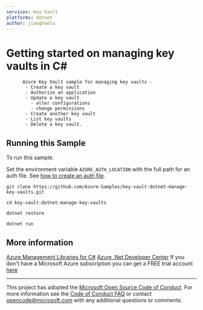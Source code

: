 ```yaml
---
services: Key-Vault
platforms: dotnet
author: jianghaolu
---
```


# Getting started on managing key vaults in C# #

          Azure Key Vault sample for managing key vaults -
           - Create a key vault
           - Authorize an application
           - Update a key vault
             - alter configurations
             - change permissions
           - Create another key vault
           - List key vaults
           - Delete a key vault.


## Running this Sample ##

To run this sample:

Set the environment variable `AZURE_AUTH_LOCATION` with the full path for an auth file. See [how to create an auth file](https://github.com/Azure/azure-libraries-for-net/blob/master/AUTH.md).

    git clone https://github.com/Azure-Samples/key-vault-dotnet-manage-key-vaults.git

    cd key-vault-dotnet-manage-key-vaults

    dotnet restore

    dotnet run

## More information ##

[Azure Management Libraries for C#](https://github.com/Azure/azure-sdk-for-net/tree/Fluent)
[Azure .Net Developer Center](https://azure.microsoft.com/en-us/develop/net/)
If you don't have a Microsoft Azure subscription you can get a FREE trial account [here](http://go.microsoft.com/fwlink/?LinkId=330212)

---

This project has adopted the [Microsoft Open Source Code of Conduct](https://opensource.microsoft.com/codeofconduct/). For more information see the [Code of Conduct FAQ](https://opensource.microsoft.com/codeofconduct/faq/) or contact [opencode@microsoft.com](mailto:opencode@microsoft.com) with any additional questions or comments.
